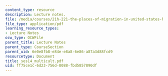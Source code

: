 ```yaml
---
content_type: resource
description: Lecture notes.
file: /media/courses/21h-221-the-places-of-migration-in-united-states-history-fall-2006/ff75ce1c6d23756d8088fbd5857890df_ses14_multicult.pdf
file_type: application/pdf
learning_resource_types:
- Lecture Notes
ocw_type: OCWFile
parent_title: Lecture Notes
parent_type: CourseSection
parent_uid: 6e0e8fb8-e84e-e8a8-6e86-a87a3d88fcd9
resourcetype: Document
title: ses14_multicult.pdf
uid: ff75ce1c-6d23-756d-8088-fbd5857890df
---
```

